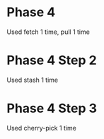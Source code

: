 # Phase 4
Used fetch 1 time, pull 1 time

# Phase 4 Step 2
Used stash 1 time

# Phase 4 Step 3
Used cherry-pick 1 time
